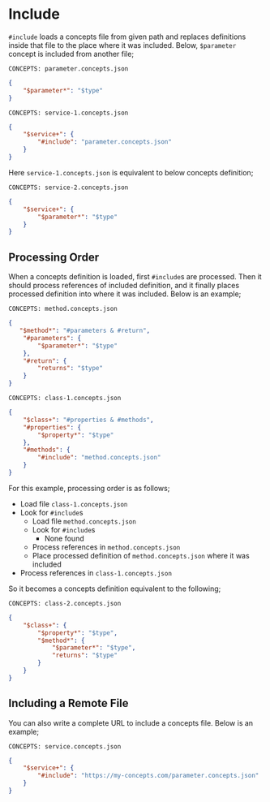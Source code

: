 # Include

`#include` loads a concepts file from given path and replaces definitions inside
that file to the place where it was included. Below, `$parameter` concept is
included from another file;

`CONCEPTS: parameter.concepts.json`

```json name="parameter.concepts.json"
{
    "$parameter*": "$type"
}
```

`CONCEPTS: service-1.concepts.json`

```json name="service-1.concepts.json"
{
    "$service+": {
        "#include": "parameter.concepts.json"
    }
}
```

Here `service-1.concepts.json` is equivalent to below concepts definition;

`CONCEPTS: service-2.concepts.json`

```json name="service-2.concepts.json"
{
    "$service+": {
        "$parameter*": "$type"
    }
}
```

## Processing Order

When a concepts definition is loaded, first `#include`s are processed. Then it
should process references of included definition, and it finally places
processed definition into where it was included. Below is an example;

`CONCEPTS: method.concepts.json`

```json name="order/method.concepts.json"
{
   "$method*": "#parameters & #return",
    "#parameters": {
        "$parameter*": "$type"
    },
    "#return": {
        "returns": "$type"
    }
}
```

`CONCEPTS: class-1.concepts.json`

```json name="order/class-1.concepts.json"
{
    "$class+": "#properties & #methods",
    "#properties": {
        "$property*": "$type"
    },
    "#methods": {
        "#include": "method.concepts.json"
    }
}
```

For this example, processing order is as follows;

- Load file `class-1.concepts.json`
- Look for `#include`s
  - Load file `method.concepts.json`
  - Look for `#include`s
    - None found
  - Process references in `method.concepts.json`
  - Place processed definition of `method.concepts.json` where it was included
- Process references in `class-1.concepts.json`

So it becomes a concepts definition equivalent to the following;

`CONCEPTS: class-2.concepts.json`

```json name="order/class-2.concepts.json"
{
    "$class+": {
        "$property*": "$type",
        "$method*": {
            "$parameter*": "$type",
            "returns": "$type"
        }
    }
}
```

## Including a Remote File

You can also write a complete URL to include a concepts file. Below is an
example;

`CONCEPTS: service.concepts.json`

```json name="remote/service.concepts.json"
{
    "$service+": {
        "#include": "https://my-concepts.com/parameter.concepts.json"
    }
}
```
